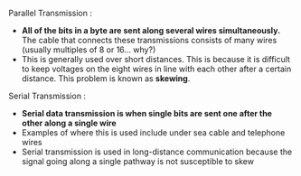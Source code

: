 Parallel Transmission :
- **All of the bits in a byte are sent along several wires simultaneously.** The cable that connects these transmissions consists of many wires (usually multiples of 8 or 16… why?) 
- This is generally used over short distances. This is because it is difficult to keep voltages on the eight wires in line with each other after a certain distance. This problem is known as **skewing**.

Serial Transmission :
- **Serial data transmission is when single bits are sent one after the other along a single wire**
- Examples of where this is used include under sea cable and telephone wires 
- Serial transmission is used in long-distance communication because the signal going along a single pathway is not susceptible to skew
